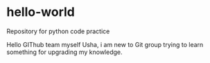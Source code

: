# hello-world
Repository for python code practice

Hello GIThub team
myself Usha, i am new to Git group trying to learn something for upgrading my knowledge.
